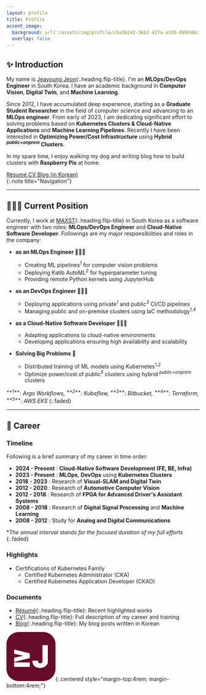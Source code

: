 ```yaml
---
layout: profile
title: Profile
accent_image: 
  background: url('/assets/img/profile/c5a3b242-36b2-427a-a335-889548c1f282.jpg') center/cover
  overlay: false
---
```



## ✨ Introduction

My name is [Jeayoung Jeon]{:.heading.flip-title}. I'm an **MLOps/DevOps Engineer** in South Korea. I have an academic background in **Computer Vision**, **Digital Twin**, and **Machine Learning**.

Since 2012, I have accumulated deep experience, starting as a **Graduate Student Researcher** in the field of computer science and advancing to an **MLOps engineer**. From early of 2023, I am dedicating significant effort to solving problems based on **Kubernetes Clusters & Cloud-Native Applications** and **Machine Learning Pipelines**. Recently I have been interested in **Optimizing Power/Cost Infrastructure** using **Hybrid <sup>*public+onprem*</sup> Clusters**.

In my spare time, I enjoy walking my dog and writing blog how to build clusters with **Raspberry Pis** at home.

<div class="screen-only">
  <a href="/profile/resume" class="btn btn-sm btn-primary mt1">
    <small class="icon-briefcase"></small>
    Résumé
  </a>
  <a href="/profile/cv" class="btn btn-sm btn-primary mt1">
    <small class="icon-scholar"></small>
    CV
  </a>
  <a href="https://blog.jyje.online" class="btn btn-sm btn-primary mt1">
    <small class="icon-bubble"></small>
    Blog (in Korean)
  </a>
</div>
{:.note title="Navigation"}

---

## 🧑🏼‍🔧 Current Position

Currently, I work at [MAXST]{:.heading.flip-title} in South Korea as a software engineer with two roles: **MLOps/DevOps Engineer** and **Cloud-Native Software Developer**. Followings are my major responsibilities and roles in the company:

<!-- Itemized list of responsibilities -->
- **as an MLOps Engineer 👨🏼‍🔬**
    - Creating ML pipelines<sup>*1*</sup> for computer vision problems
    - Deploying Katib AutoML<sup>*2*</sup> for hyperparameter tuning
    - Providing remote Python kernels using JupyterHub

- **as an DevOps Engineer 🧑🏼‍🔧**
    - Deploying applications using private<sup>*1*</sup> and public<sup>*3*</sup> CI/CD pipelines
    - Managing public and on-premise clusters using IaC methodology<sup>*1,4*</sup>

- **as a Cloud-Native Software Developer 🧑🏼‍💻**
    - Adapting applications to cloud-native environments
    - Developing applications ensuring high availability and scalability

- **Solving Big Problems 🧐**
    - Distributed training of ML models using Kubernetes<sup>*1,2*</sup>
    - Optimize power/cost of public<sup>*5*</sup> clusters using hybrid <sup>*public+onprem*</sup> clusters

<i>
  <sup>**1**</sup>: Argo Workflows,
  <sup>**2**</sup>: Kubeflow,
  <sup>**3**</sup>: Bitbucket,
  <sup>**4**</sup>: Terraform,
  <sup>**5**</sup>: AWS EKS
</i>
{:.faded}

---

## 💼 Career

### Timeline

Following is a brief summary of my career in time order:

- <span class="emph btn-inline btn-primary">**2024 - Present**</span> : **Cloud-Native Software Development (FE, BE, Infra)**
- <span class="emph btn-inline btn-primary">**2023 - Present**</span> : **MLOps**, **DevOps** using **Kubernetes Clusters**
- <span class="emph btn-inline btn-primary">**2018 - 2023**</span> : Research of **Visual-SLAM and Digital Twin**
- <span class="emph btn-inline btn-primary">**2012 - 2020**</span> : Research of **Automotive Computer Vision**
- <span class="emph btn-inline btn-primary">**2012 - 2018**</span> : Research of **FPGA for Advanced Driver's Assistant Systems** 
- <span class="emph btn-inline btn-primary">**2008 - 2018**</span> : Research of **Digital Signal Processing** and **Machine Learning**
- <span class="emph btn-inline btn-primary">**2008 - 2012**</span> : Study for **Analog and Digital Communications**

**The annual interval stands for the focused duration of my full efforts*
{:.faded}


### Highlights

- Certifications of Kubernetes Family
  - Certified Kubernetes Administrator (CKA)
  - Certified Kubernetes Application Developer (CKAD)


### Documents



- [Résumé]{:.heading.flip-title}: Recent highlighted works
- [CV]{:.heading.flip-title}: Full description of my career and training
- [Blog]{:.heading.flip-title}: My blog posts written in Korean

![Logo of this site](../assets/icons/icon-128x128.png){:.centered style="margin-top:4rem; margin-bottom:4rem;"}

[Jeayoung Jeon]: https://www.linkedin.com/in/jyje "LinkedIn Profile"
[Profile]: profile "my-profile --verbose"
[Résumé]: profile/resume "my-profile resume"
[Curriculum Vitae]: profile/cv "my-profile cv"
[CV]: profile/cv "my-profile cv"
[Works]: works
[Articles]: articles
[Blog]: https://blog.jyje.online "My blog"
[MAXST]: https://www.linkedin.com/company/maxst "LinkedIn profile of MAXST Co., Ltd."

[Mail]: mailto:jyjeon+online@outlook.com?subject=To&nbsp;Jeayoung&nbsp;Jeon